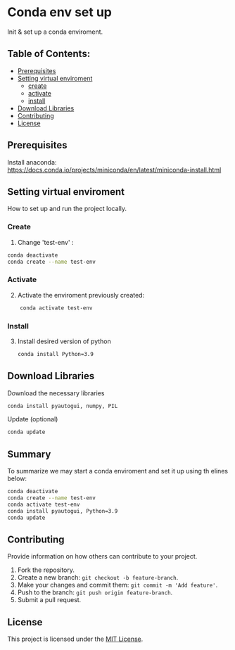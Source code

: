 # Conda env set up
Init & set up a conda enviroment.

## Table of Contents:

- [Prerequisites](#prerequisites)
- [Setting virtual enviroment](#setting-virtual-enviroment)
  - [create](#create)
  - [activate](#activate)
  - [install](#install)
- [Download Libraries](#downlowad-libraries)
- [Contributing](#contributing)
- [License](#license)

## Prerequisites

Install anaconda: https://docs.conda.io/projects/miniconda/en/latest/miniconda-install.html

## Setting virtual enviroment

How to set up and run the project locally.

### Create
1. Change 'test-env' :

```bash
conda deactivate
conda create --name test-env
```

### Activate

2. Activate the enviroment previously created:

```bash
    conda activate test-env
```
    
### Install

3. Install desired version of python

    ```bash
    conda install Python=3.9
    ```
    
## Download Libraries

Download the necessary libraries
```bash
conda install pyautogui, numpy, PIL
```
Update (optional)
```bash
conda update
```

## Summary

To summarize we may start a conda enviroment and set it up using th elines below:

```bash
conda deactivate
conda create --name test-env
conda activate test-env
conda install pyautogui, Python=3.9
conda update
```

## Contributing

Provide information on how others can contribute to your project.

1. Fork the repository.
2. Create a new branch: `git checkout -b feature-branch`.
3. Make your changes and commit them: `git commit -m 'Add feature'`.
4. Push to the branch: `git push origin feature-branch`.
5. Submit a pull request.

## License

This project is licensed under the [MIT License](LICENSE).
